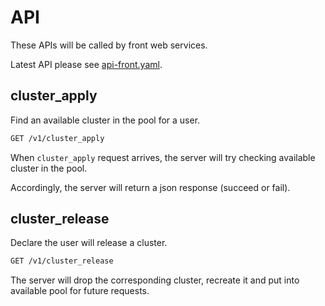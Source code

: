 # API
These APIs will be called by front web services.

Latest API please see [api-front.yaml](api-front.yaml).

## cluster_apply

Find an available cluster in the pool for a user.

```html
GET /v1/cluster_apply
```

When `cluster_apply` request arrives, the server will try checking  available cluster in the pool.

Accordingly, the server will return a json response (succeed or fail).

## cluster_release

Declare the user will release a cluster.

```html
GET /v1/cluster_release
```

The server will drop the corresponding cluster, recreate it and put into available pool for future requests.
